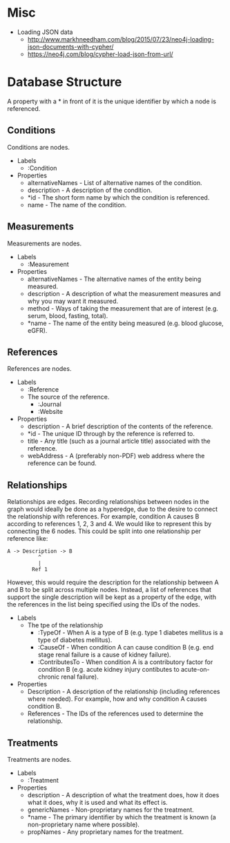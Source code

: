 # Misc

- Loading JSON data
    - http://www.markhneedham.com/blog/2015/07/23/neo4j-loading-json-documents-with-cypher/
    - https://neo4j.com/blog/cypher-load-json-from-url/



# Database Structure

A property with a * in front of it is the unique identifier by which a node is referenced.

## Conditions
Conditions are nodes.

- Labels
    - :Condition
- Properties
    - alternativeNames - List of alternative names of the condition.
    - description - A description of the condition.
    - *id - The short form name by which the condition is referenced.
    - name - The name of the condition.

## Measurements
Measurements are nodes.

- Labels
    - :Measurement
- Properties
    - alternativeNames - The alternative names of the entity being measured.
    - description - A description of what the measurement measures and why you may want it measured.
    - method - Ways of taking the measurement that are of interest (e.g. serum, blood, fasting, total).
    - *name - The name of the entity being measured (e.g. blood glucose, eGFR).

## References
References are nodes.

- Labels
    - :Reference
    - The source of the reference.
        - :Journal
        - :Website
- Properties
    - description - A brief description of the contents of the reference.
    - *id - The unique ID through by the reference is referred to.
    - title - Any title (such as a journal article title) associated with the reference.
    - webAddress - A (preferably non-PDF) web address where the reference can be found.

## Relationships
Relationships are edges. Recording relationships between nodes in the graph would ideally be done as a hyperedge, due to the
desire to connect the relationship with references. For example, condition A causes B according to references 1, 2, 3 and 4.
We would like to represent this by connecting the 6 nodes. This could be split into one relationship per reference like:

    A -> Description -> B
              ^
              |
            Ref 1
        
However, this would require the description for the relationship between A and B to be split across multiple nodes. Instead,
a list of references that support the single description will be kept as a property of the edge, with the references in the list
being specified using the IDs of the nodes.

- Labels
    - The tpe of the relationship
        - :TypeOf - When A is a type of B (e.g. type 1 diabetes mellitus is a type of diabetes mellitus).
        - :CauseOf - When condition A can cause condition B (e.g. end stage renal failure is a cause of kidney failure).
        - :ContributesTo - When condition A is a contributory factor for condition B (e.g. acute kidney injury contibutes to acute-on-chronic renal failure).
- Properties
    - Description - A description of the relationship (including references where needed). For example, how and why condition A causes condition B.
    - References - The IDs of the references used to determine the relationship.

## Treatments
Treatments are nodes.

- Labels
    - :Treatment
- Properties
    - description - A description of what the treatment does, how it does what it does, why it is used and what its effect is.
    - genericNames - Non-proprietary names for the treatment.
    - *name - The primary identifier by which the treatment is known (a non-proprietary name where possible).
    - propNames - Any proprietary names for the treatment.